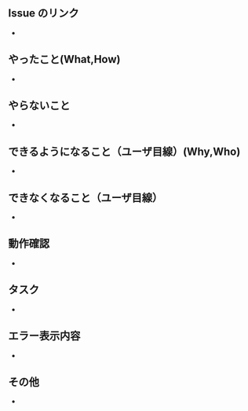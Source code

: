 ## Issue のリンク

-

## やったこと(What,How)

-

## やらないこと

-

## できるようになること（ユーザ目線）(Why,Who)

-

## できなくなること（ユーザ目線）

-

## 動作確認

-

## タスク

-

## エラー表示内容

-

## その他

-
